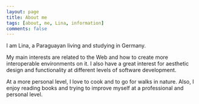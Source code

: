 ```yaml
---
layout: page
title: About me
tags: [about, me, Lina, information]
comments: false
---
```

I am Lina, a Paraguayan living and studying in Germany.

My main interests are related to the Web and how to create more interoperable environments on it. I also have a great interest for aesthetic design and functionality at different levels of software development.

At a more personal level, I love to cook and to go for walks in nature. Also, I enjoy reading books and trying to improve myself at a professional and personal level.
